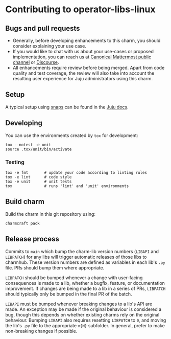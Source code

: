 # Contributing to operator-libs-linux

## Bugs and pull requests

- Generally, before developing enhancements to this charm, you should consider explaining your use
  case.
- If you would like to chat with us about your use-cases or proposed implementation, you can reach
  us at [Canonical Mattermost public channel](https://chat.charmhub.io/charmhub/channels/charm-dev)
  or [Discourse](https://discourse.charmhub.io/).
- All enhancements require review before being merged. Apart from code quality and test coverage,
  the review will also take into account the resulting user experience for Juju administrators
  using this charm.

## Setup

A typical setup using [snaps](https://snapcraft.io/) can be found in the [Juju
docs](https://juju.is/docs/sdk/dev-setup).

## Developing

You can use the environments created by `tox` for development:

```shell
tox --notest -e unit
source .tox/unit/bin/activate
```

### Testing

```shell
tox -e fmt       # update your code according to linting rules
tox -e lint      # code style
tox -e unit      # unit tests
tox              # runs 'lint' and 'unit' environments
```

## Build charm

Build the charm in this git repository using:

```shell
charmcraft pack
```

## Release process

Commits to `main` which bump the charm-lib version numbers (`LIBAPI` and `LIBPATCH`) for any libs
will trigger automatic releases of those libs to charmhub. These version numbers are defined as
variables in each lib's `.py` file. PRs should bump them where appropriate.

`LIBPATCH` should be bumped whenever a change with user-facing consequences is made to a lib,
whether a bugfix, feature, or documentation improvement. If changes are being made to a lib in a
series of PRs, `LIBPATCH` should typically only be bumped in the final PR of the batch.

`LIBAPI` must be bumped whenever breaking changes to a lib's API are made. An exception may be made
if the original behaviour is considered a bug, though this depends on whether existing charms rely
on the original behaviour. Bumping `LIBAPI` also requires resetting `LIBPATCH` to `0`, and moving
the lib's `.py` file to the appropriate `v{N}` subfolder. In general, prefer to make non-breaking
changes if possible.
